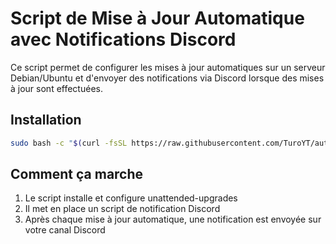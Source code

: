 # Script de Mise à Jour Automatique avec Notifications Discord

Ce script permet de configurer les mises à jour automatiques sur un serveur Debian/Ubuntu et d'envoyer des notifications via Discord lorsque des mises à jour sont effectuées.

## Installation

   ```bash
   sudo bash -c "$(curl -fsSL https://raw.githubusercontent.com/TuroYT/auto-update-discord/main/auto-update-discord.sh)"

   ```


## Comment ça marche

1. Le script installe et configure unattended-upgrades
2. Il met en place un script de notification Discord
3. Après chaque mise à jour automatique, une notification est envoyée sur votre canal Discord

